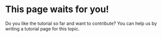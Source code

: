 # This page waits for you!
Do you like the tutorial so far and want to contribute? You can help us by writing a tutorial page for this topic. 